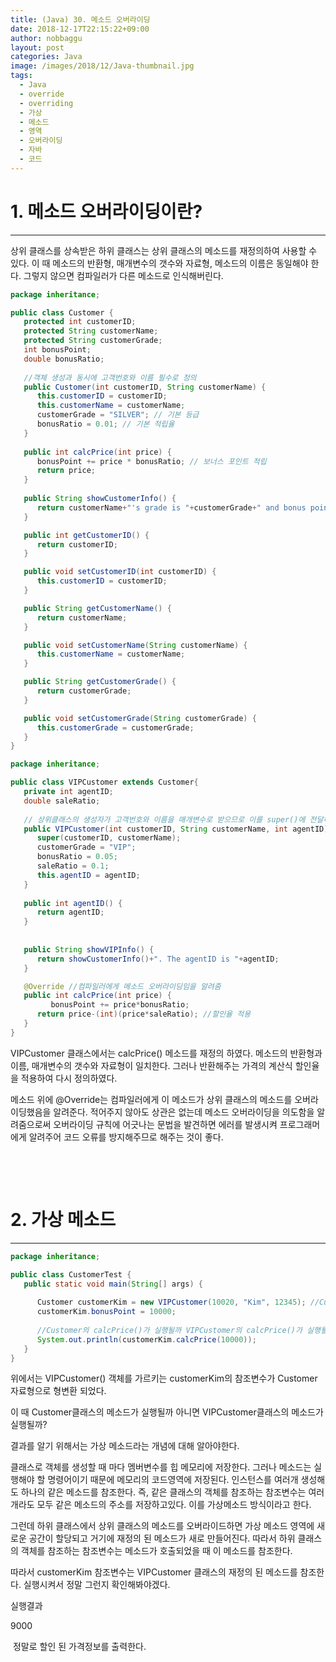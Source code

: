 ```yaml
---
title: (Java) 30. 메소드 오버라이딩
date: 2018-12-17T22:15:22+09:00
author: nobbaggu
layout: post
categories: Java
image: /images/2018/12/Java-thumbnail.jpg
tags:
  - Java
  - override
  - overriding
  - 가상
  - 메소드
  - 영역
  - 오버라이딩
  - 자바
  - 코드
---
```

# 1. 메소드 오버라이딩이란?

* * *

상위 클래스를 상속받은 하위 클래스는 상위 클래스의 메소드를 재정의하여 사용할 수 있다. 이 때 메소드의 반환형, 매개변수의 갯수와 자료형, 메소드의 이름은 동일해야 한다. 그렇지 않으면 컴파일러가 다른 메소드로 인식해버린다.

~~~ java
package inheritance;

public class Customer {
   protected int customerID;
   protected String customerName;
   protected String customerGrade;
   int bonusPoint;
   double bonusRatio;
   
   //객체 생성과 동시에 고객번호와 이름 필수로 정의
   public Customer(int customerID, String customerName) {
      this.customerID = customerID;
      this.customerName = customerName;
      customerGrade = "SILVER"; // 기본 등급
      bonusRatio = 0.01; // 기본 적립율
   }
   
   public int calcPrice(int price) {
      bonusPoint += price * bonusRatio; // 보너스 포인트 적립
      return price;
   }
   
   public String showCustomerInfo() {
      return customerName+"'s grade is "+customerGrade+" and bonus point is "+bonusPoint;
   }

   public int getCustomerID() {
      return customerID;
   }

   public void setCustomerID(int customerID) {
      this.customerID = customerID;
   }

   public String getCustomerName() {
      return customerName;
   }

   public void setCustomerName(String customerName) {
      this.customerName = customerName;
   }

   public String getCustomerGrade() {
      return customerGrade;
   }

   public void setCustomerGrade(String customerGrade) {
      this.customerGrade = customerGrade;
   }
}
~~~

~~~ java
package inheritance;

public class VIPCustomer extends Customer{
   private int agentID;
   double saleRatio;
   
   // 상위클래스의 생성자가 고객번호와 이름을 매개변수로 받으므로 이를 super()에 전달하고 담당 직원번호 정의
   public VIPCustomer(int customerID, String customerName, int agentID) {
      super(customerID, customerName);
      customerGrade = "VIP";
      bonusRatio = 0.05;
      saleRatio = 0.1;
      this.agentID = agentID;
   }
   
   public int agentID() {
      return agentID;
   }
   
   
   public String showVIPInfo() {
      return showCustomerInfo()+". The agentID is "+agentID;
   }

   @Override //컴파일러에게 메소드 오버라이딩임을 알려줌
   public int calcPrice(int price) {
         bonusPoint += price*bonusRatio;
      return price-(int)(price*saleRatio); //할인율 적용
   }
}
~~~

VIPCustomer 클래스에서는 calcPrice() 메소드를 재정의 하였다. 메소드의 반환형과 이름, 매개변수의 갯수와 자료형이 일치한다. 그러나 반환해주는 가격의 계산식 할인율을 적용하여 다시 정의하였다.

메소드 위에 @Override는 컴파일러에게 이 메소드가 상위 클래스의 메소드를 오버라이딩했음을 알려준다. 적어주지 않아도 상관은 없는데 메소드 오버라이딩을 의도함을 알려줌으로써 오버라이딩 규칙에 어긋나는 문법을 발견하면 에러를 발생시켜 프로그래머에게 알려주어 코드 오류를 방지해주므로 해주는 것이 좋다.

&nbsp;

&nbsp;

# 2. 가상 메소드

* * *

~~~ java
package inheritance;

public class CustomerTest {
   public static void main(String[] args) {
      
      Customer customerKim = new VIPCustomer(10020, "Kim", 12345); //Customer형의 참조변수에 VIPCustomer의 객체주소 저장
      customerKim.bonusPoint = 10000;
      
      //Customer의 calcPrice()가 실행될까 VIPCustomer의 calcPrice()가 실행될까?
      System.out.println(customerKim.calcPrice(10000));
   }
}
~~~

위에서는 VIPCustomer() 객체를 가르키는 customerKim의 참조변수가 Customer 자료형으로 형변환 되었다.

이 때 Customer클래스의 메소드가 실행될까 아니면 VIPCustomer클래스의 메소드가 실행될까?

결과를 알기 위해서는 가상 메소드라는 개념에 대해 알아야한다.

클래스로 객체를 생성할 때 마다 멤버변수를 힙 메모리에 저장한다. 그러나 메소드는 실행해야 할 명령어이기 때문에 메모리의 코드영역에 저장된다. 인스턴스를 여러개 생성해도 하나의 같은 메소드를 참조한다. 즉, 같은 클래스의 객체를 참조하는 참조변수는 여러개라도 모두 같은 메소드의 주소를 저장하고있다. 이를 가상메소드 방식이라고 한다.

그런데 하위 클래스에서 상위 클래스의 메소드를 오버라이드하면 가상 메소드 영역에 새로운 공간이 할당되고 거기에 재정의 된 메소드가 새로 만들어진다. 따라서 하위 클래스의 객체를 참조하는 참조변수는 메소드가 호출되었을 때 이 메소드를 참조한다.

따라서 customerKim 참조변수는 VIPCustomer 클래스의 재정의 된 메소드를 참조한다. 실행시켜서 정말 그런지 확인해봐야겠다.

실행결과

9000


  정말로 할인 된 가격정보를 출력한다.